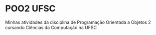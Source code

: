 # POO2 UFSC
Minhas atividades da disciplina de Programação Orientada a Objetos 2 cursando Ciências da Computação na UFSC
